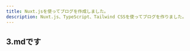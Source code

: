 ```yaml
---
title: Nuxt.jsを使ってブログを作成しました。
description: Nuxt.js、TypeScript、Tailwind CSSを使ってブログを作りました。
---
```


## 3.mdです